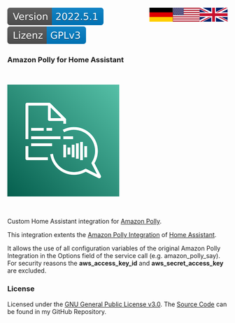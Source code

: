 <a href="INFO.en.md"><img src="docs/images/en.svg" valign="top" align="right"/></a>
<a href="INFO.md"><img src="docs/images/de.svg" valign="top" align="right"/></a>
[![Version][version-badge]][version-url]
[![License][license-badge]][license-url]

### Amazon Polly for Home Assistant
<br/>

[![Logo][logo]][polly-url]

<br/>

Custom Home Assistant integration for [Amazon Polly][polly-url].

This integration extents the [Amazon Polly Integration][hass-polly] of [Home Assistant][hass-url].

It allows the use of all configuration variables of the original Amazon Polly Integration in the Options field of the service call (e.g. amazon_polly_say). For security reasons the **aws_access_key_id** and **aws_secret_access_key** are excluded.

### License

Licensed under the [GNU General Public License v3.0][license-url]. The [Source Code][github] can be found in my GitHub Repository.


[license-badge]: docs/images/lizenz.svg
[license-url]:LICENSE.en.md

[version-badge]: docs/images/version.svg
[version-url]: https://github.com/nixe64/Home-Assistant-Blueprint/releases

[logo]: docs/images/polly.png
[polly-url]: https://aws.amazon.com/polly/
[hass-url]: https://www.home-assistant.io/
[hass-polly]: https://www.home-assistant.io/integrations/amazon_polly/
[github]: https://github.com/nixe64/Home-Assistant-Blueprint